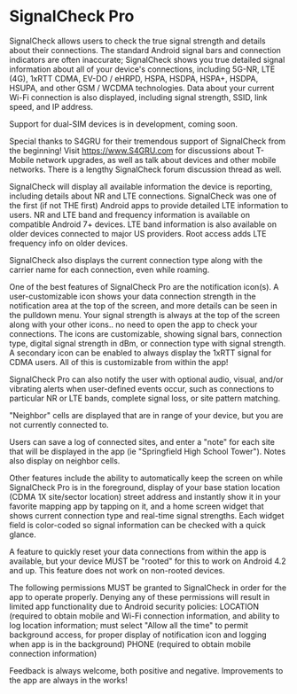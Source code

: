 # SignalCheck Pro

SignalCheck allows users to check the true signal strength and details about their connections. The standard Android signal bars and connection indicators are often inaccurate; SignalCheck shows you true detailed signal information about all of your device's connections, including 5G-NR, LTE (4G), 1xRTT CDMA, EV-DO / eHRPD, HSPA, HSDPA, HSPA+, HSDPA, HSUPA, and other GSM / WCDMA technologies. Data about your current Wi-Fi connection is also displayed, including signal strength, SSID, link speed, and IP address.

Support for dual-SIM devices is in development, coming soon.

Special thanks to S4GRU for their tremendous support of SignalCheck from the beginning! Visit https://www.S4GRU.com for discussions about T-Mobile network upgrades, as well as talk about devices and other mobile networks. There is a lengthy SignalCheck forum discussion thread as well.

SignalCheck will display all available information the device is reporting, including details about NR and LTE connections. SignalCheck was one of the first (if not THE first) Android apps to provide detailed LTE information to users. NR and LTE band and frequency information is available on compatible Android 7+ devices. LTE band information is also available on older devices connected to major US providers. Root access adds LTE frequency info on older devices.

SignalCheck also displays the current connection type along with the carrier name for each connection, even while roaming.

One of the best features of SignalCheck Pro are the notification icon(s). A user-customizable icon shows your data connection strength in the notification area at the top of the screen, and more details can be seen in the pulldown menu. Your signal strength is always at the top of the screen along with your other icons.. no need to open the app to check your connections. The icons are customizable, showing signal bars, connection type, digital signal strength in dBm, or connection type with signal strength. A secondary icon can be enabled to always display the 1xRTT signal for CDMA users. All of this is customizable from within the app!

SignalCheck Pro can also notify the user with optional audio, visual, and/or vibrating alerts when user-defined events occur, such as connections to particular NR or LTE bands, complete signal loss, or site pattern matching.

"Neighbor" cells are displayed that are in range of your device, but you are not currently connected to.

Users can save a log of connected sites, and enter a "note" for each site that will be displayed in the app (ie "Springfield High School Tower"). Notes also display on neighbor cells.

Other features include the ability to automatically keep the screen on while SignalCheck Pro is in the foreground, display of your base station location (CDMA 1X site/sector location) street address and instantly show it in your favorite mapping app by tapping on it, and a home screen widget that shows current connection type and real-time signal strengths. Each widget field is color-coded so signal information can be checked with a quick glance.

A feature to quickly reset your data connections from within the app is available, but your device MUST be "rooted" for this to work on Android 4.2 and up. This feature does not work on non-rooted devices.

The following permissions MUST be granted to SignalCheck in order for the app to operate properly. Denying any of these permissions will result in limited app functionality due to Android security policies:
LOCATION (required to obtain mobile and Wi-Fi connection information, and ability to log location information; must select "Allow all the time" to permit background access, for proper display of notification icon and logging when app is in the background)
PHONE (required to obtain mobile connection information)

Feedback is always welcome, both positive and negative. Improvements to the app are always in the works!
